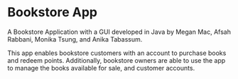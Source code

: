 # Bookstore App
A Bookstore Application with a GUI developed in Java by Megan Mac, Afsah Rabbani, Monika Tsung, and Anika Tabassum.

This app enables bookstore customers with an account to purchase books and redeem points. Additionally, bookstore owners are able to use the app to manage the books available for sale, and customer accounts.
